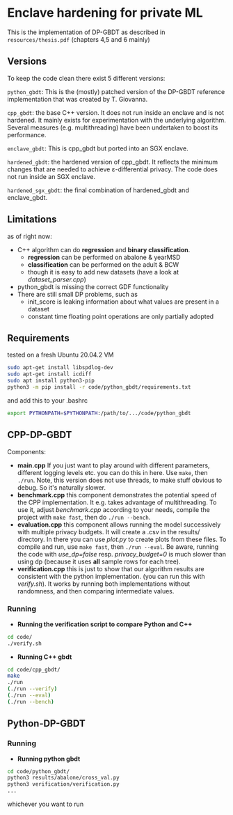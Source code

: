 # Enclave hardening for private ML

This is the implementation of DP-GBDT as described in `resources/thesis.pdf` (chapters 4,5 and 6 mainly)

## Versions

To keep the code clean there exist 5 different versions:

`python_gbdt`: This is the (mostly) patched version of the DP-GBDT reference implementation that was created by T. Giovanna.

`cpp_gbdt`: the base C++ version. It does not run inside an enclave and is not hardened. It mainly exists for experimentation with the underlying algorithm. Several measures (e.g. multithreading) have been undertaken to boost its performance.

`enclave_gbdt`: This is cpp_gbdt but ported into an SGX enclave.

`hardened_gbdt`: the hardened version of cpp_gbdt. It reflects the minimum changes that are needed to achieve ε-differential privacy. The code does not run inside an SGX enclave.

`hardened_sgx_gbdt`: the final combination of hardened_gbdt and enclave_gbdt.


## Limitations
as of right now:

- C++ algorithm can do **regression** and **binary classification**.
  - **regression** can be performed on abalone & yearMSD
  - **classification** can be performed on the adult & BCW
  - though it is easy to add new datasets (have a look at _dataset_parser.cpp_)
- python_gbdt is missing the correct GDF functionality
- There are still small DP problems, such as
  - init\_score is leaking information about what values are present in a dataset
  - constant time floating point operations are only partially adopted


## Requirements
tested on a fresh Ubuntu 20.04.2 VM
```bash
sudo apt-get install libspdlog-dev
sudo apt-get install icdiff
sudo apt install python3-pip
python3 -m pip install -r code/python_gbdt/requirements.txt
```
and add this to your .bashrc
```bash
export PYTHONPATH=$PYTHONPATH:/path/to/.../code/python_gbdt
```

## CPP-DP-GBDT

Components:
- **main.cpp**
If you just want to play around with different parameters, different logging levels etc. you can do this in here. Use `make`, then `./run`.
Note, this version does not use threads, to make stuff obvious to debug. So it's naturally slower.
- **benchmark.cpp**
this component demonstrates the potential speed of the CPP implementation. It e.g. takes advantage of multithreading. To use it, adjust _benchmark.cpp_ according to your needs, compile the project with `make fast`, then do `./run --bench`.
- **evaluation.cpp**
this component allows running the model successively with multiple privacy budgets. It will create a .csv in the results/ directory. In there you can use _plot.py_ to create plots from these files. To compile and run, use `make fast`, then `./run --eval`. Be aware, running the code with _use_dp=false_ resp. _privacy_budget=0_ is much slower than using dp (because it uses **all** sample rows for each tree).
- **verification.cpp**
this is just to show that our algorithm results are consistent with the python implementation. (you can run this with _verify.sh_). It works by running both implementations without randomness, and then comparing intermediate values.


### Running
- **Running the verification script to compare Python and C++**
```bash
cd code/
./verify.sh
```
- **Running C++ gbdt**
```bash
cd code/cpp_gbdt/
make
./run
(./run --verify)
(./run --eval)
(./run --bench)
```

## Python-DP-GBDT

### Running

- **Running python gbdt**
```bash
cd code/python_gbdt/
python3 results/abalone/cross_val.py
python3 verification/verification.py
...
```
whichever you want to run
